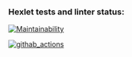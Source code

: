 ### Hexlet tests and linter status:

[![Maintainability](https://api.codeclimate.com/v1/badges/cad09c13a6859aaa1724/maintainability)](https://codeclimate.com/github/AnnaPalna/frontend-project-lvl1/maintainability)

[![githab_actions](https://AnnaPalna/github.com//frontend-project-lvl1/workflows/githab%20actions/badge.svg)](https://github.com/AnnaPalna/frontend-project-lvl1/actions)
